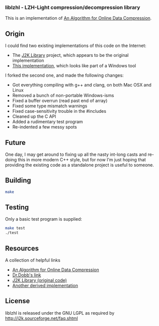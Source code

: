 
### liblzhl - LZH-Light compression/decompression library

This is an implementation of [An Algorithm for Online Data Compression](http://collaboration.cmc.ec.gc.ca/science/rpn/biblio/ddj/Website/articles/CUJ/1998/9810/ignatche/ignatche.htm).

## Origin

I could find two existing implementations of this code on the Internet:

* The [J2K Library](http://j2k.sourceforge.net/) project, which appears to be the original implementation
* [This implementation](https://github.com/daeken/PSReverse/tree/master/LHZL), which looks like part of a Windows tool

I forked the second one, and made the following changes:

* Got everything compiling with g++ and clang, on both Mac OSX and Linux
* Removed a bunch of non-portable Windows-isms
* Fixed a buffer overrun (read past end of array)
* Fixed some type mismatch warnings
* Fixed case-sensitivity trouble in the #includes
* Cleaned up the C API
* Added a rudimentary test program
* Re-indented a few messy spots

## Future

One day, I may get around to fixing up all the nasty int-long casts and re-doing this in more modern C++ style, but for now I'm just hoping that providing the existing code as a standalone project is useful to someone.

## Building

```sh
make
```

## Testing

Only a basic test program is supplied:

```sh
make test
./test
```

## Resources

A collection of helpful links

* [An Algorithm for Online Data Compression](http://collaboration.cmc.ec.gc.ca/science/rpn/biblio/ddj/Website/articles/CUJ/1998/9810/ignatche/ignatche.htm)
* [Dr.Dobb's link](http://www.drdobbs.com/an-algorithm-for-online-data-compression/184403560)
* [J2K Library (original code)](http://j2k.sourceforge.net/)
* [Another derived implementation](https://github.com/daeken/PSReverse/tree/master/LHZL)

## License

liblzhl is released under the GNU LGPL as required by http://j2k.sourceforge.net/faq.shtml

